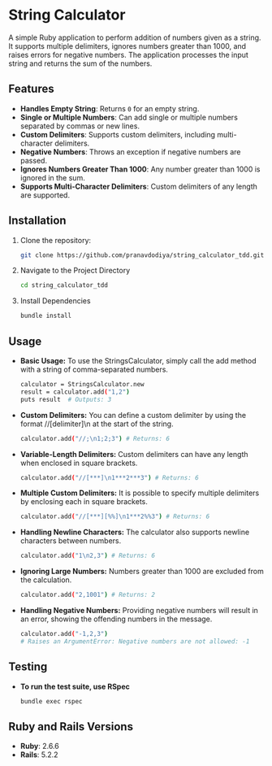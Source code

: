 # String Calculator

A simple Ruby application to perform addition of numbers given as a string. It supports multiple delimiters, ignores numbers greater than 1000, and raises errors for negative numbers. The application processes the input string and returns the sum of the numbers.

## Features

- **Handles Empty String**: Returns `0` for an empty string.
- **Single or Multiple Numbers**: Can add single or multiple numbers separated by commas or new lines.
- **Custom Delimiters**: Supports custom delimiters, including multi-character delimiters.
- **Negative Numbers**: Throws an exception if negative numbers are passed.
- **Ignores Numbers Greater Than 1000**: Any number greater than 1000 is ignored in the sum.
- **Supports Multi-Character Delimiters**: Custom delimiters of any length are supported.


## Installation

1. Clone the repository:
   ```bash
   git clone https://github.com/pranavdodiya/string_calculator_tdd.git

2. Navigate to the Project Directory
   ```bash
   cd string_calculator_tdd

3. Install Dependencies
   ```bash
   bundle install

## Usage

- **Basic Usage:**
   To use the StringsCalculator, simply call the add method with a string of comma-separated numbers.
   ```bash
   calculator = StringsCalculator.new
   result = calculator.add("1,2")
   puts result  # Outputs: 3

- **Custom Delimiters:**
   You can define a custom delimiter by using the format //[delimiter]\n at the start of the string.
   ```bash
   calculator.add("//;\n1;2;3") # Returns: 6

- **Variable-Length Delimiters:**
   Custom delimiters can have any length when enclosed in square brackets.
   ```bash
   calculator.add("//[***]\n1***2***3") # Returns: 6

- **Multiple Custom Delimiters:**
   It is possible to specify multiple delimiters by enclosing each in square brackets.
   ```bash
   calculator.add("//[***][%%]\n1***2%%3") # Returns: 6

- **Handling Newline Characters:**
   The calculator also supports newline characters between numbers.
   ```bash
   calculator.add("1\n2,3") # Returns: 6

- **Ignoring Large Numbers:**
   Numbers greater than 1000 are excluded from the calculation.
   ```bash
   calculator.add("2,1001") # Returns: 2

- **Handling Negative Numbers:**
   Providing negative numbers will result in an error, showing the offending numbers in the message.
   ```bash
   calculator.add("-1,2,3") 
   # Raises an ArgumentError: Negative numbers are not allowed: -1

## Testing

- **To run the test suite, use RSpec**
   ```bash
   bundle exec rspec

## Ruby and Rails Versions

- **Ruby**: 2.6.6 
- **Rails**: 5.2.2 
